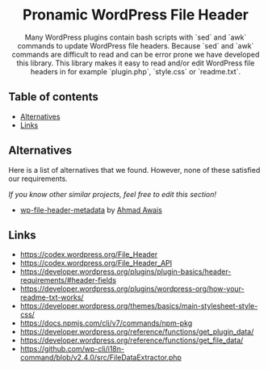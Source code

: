 <h1 align="center">Pronamic WordPress File Header</h1>

<p align="center">
	Many WordPress plugins contain bash scripts with `sed` and `awk` commands to update WordPress file headers. Because `sed` and `awk` commands are difficult to read and can be error prone we have developed this library. This library makes it easy to read and/or edit WordPress file headers in for example `plugin.php`, `style.css` or `readme.txt`.
</p>

## Table of contents

- [Alternatives](#alternatives)
- [Links](#links)

## Alternatives

Here is a list of alternatives that we found. However, none of these satisfied our requirements.

*If you know other similar projects, feel free to edit this section!*

- [wp-file-header-metadata](https://github.com/ahmadawais/wp-file-header-metadata) by [Ahmad Awais](https://github.com/ahmadawais)

## Links

- https://codex.wordpress.org/File_Header
- https://codex.wordpress.org/File_Header_API
- https://developer.wordpress.org/plugins/plugin-basics/header-requirements/#header-fields
- https://developer.wordpress.org/plugins/wordpress-org/how-your-readme-txt-works/
- https://developer.wordpress.org/themes/basics/main-stylesheet-style-css/
- https://docs.npmjs.com/cli/v7/commands/npm-pkg
- https://developer.wordpress.org/reference/functions/get_plugin_data/
- https://developer.wordpress.org/reference/functions/get_file_data/
- https://github.com/wp-cli/i18n-command/blob/v2.4.0/src/FileDataExtractor.php
